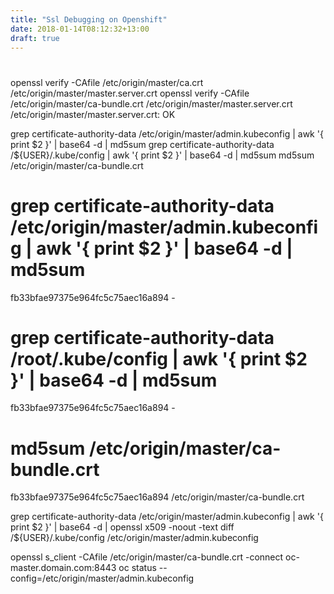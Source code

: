 ```yaml
---
title: "Ssl Debugging on Openshift"
date: 2018-01-14T08:12:32+13:00
draft: true
---
```


#
openssl verify -CAfile /etc/origin/master/ca.crt /etc/origin/master/master.server.crt
openssl verify -CAfile /etc/origin/master/ca-bundle.crt /etc/origin/master/master.server.crt
/etc/origin/master/master.server.crt: OK

grep certificate-authority-data /etc/origin/master/admin.kubeconfig | awk '{ print $2 }' | base64 -d | md5sum
grep certificate-authority-data /${USER}/.kube/config | awk '{ print $2 }' | base64 -d | md5sum
md5sum /etc/origin/master/ca-bundle.crt

# grep certificate-authority-data /etc/origin/master/admin.kubeconfig | awk '{ print $2 }' | base64 -d | md5sum
fb33bfae97375e964fc5c75aec16a894  -
# grep certificate-authority-data /root/.kube/config | awk '{ print $2 }' | base64 -d | md5sum
fb33bfae97375e964fc5c75aec16a894  -
# md5sum /etc/origin/master/ca-bundle.crt
fb33bfae97375e964fc5c75aec16a894  /etc/origin/master/ca-bundle.crt

grep certificate-authority-data /etc/origin/master/admin.kubeconfig | awk '{ print $2 }' | base64 -d | openssl x509 -noout -text
diff /${USER}/.kube/config /etc/origin/master/admin.kubeconfig 

openssl s_client -CAfile /etc/origin/master/ca-bundle.crt -connect oc-master.domain.com:8443
oc status --config=/etc/origin/master/admin.kubeconfig
